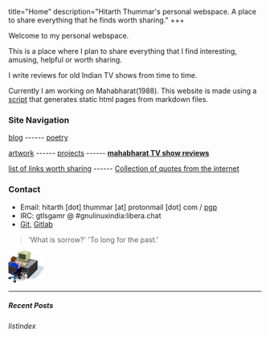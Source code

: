 title="Home"
description="Hitarth Thummar's personal webspace. A place to share everything that he finds worth sharing."
+++

Welcome to my personal webspace.

<!-- homepagepointer -->

This is a place where I plan to share everything that
I find interesting, amusing, helpful or worth sharing. 

I write reviews for old Indian TV shows
from time to time.

Currently I am working on Mahabharat(1988). 
This website is made using a [script](https://git.hitarththummar.xyz/htxyz/about/) that
generates static html pages from markdown files.

### Site Navigation

 [blog](/blog)  ------
 [poetry](/poems)  

 [artwork](/artwork) ------
 [projects](/projects) ------
 [**mahabharat TV show reviews**](/mahabharat)  

 [list of links worth sharing](/blog/interesting_links.html) ------
 [Collection of quotes from the internet](/static/internet_quotes.txt)

### Contact
* Email: hitarth [dot] thummar [at] protonmail [dot] com / [pgp](/static/key.txt)
* IRC: gtlsgamr @ #gnulinuxindia:libera.chat
* [Git](https://git.hitarththummar.xyz), [Gitlab](https://gitlab.com/gtlsgamr)

>'What is sorrow?' 'To long for the past.'

![](static/images/guycomputer.gif) 

---------------------------------------------
##### Recent Posts
$listindex$
